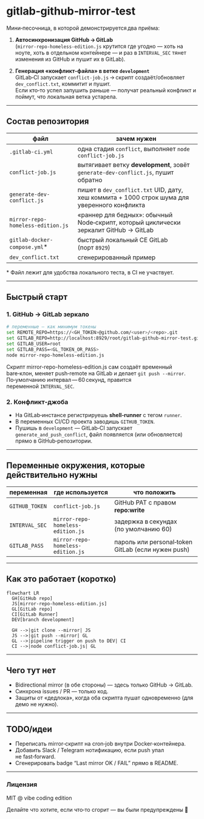 # gitlab‑github‑mirror‑test

Мини‑песочница, в которой демонстрируется два приёма:

1. **Автосинхронизация GitHub → GitLab**  
   (`mirror-repo-homeless-edition.js` крутится где угодно — хоть на ноуте, хоть в отдельном контейнере — и раз в `INTERVAL_SEC` тянет изменения из GitHub и пушит их в GitLab).

2. **Генерация «конфликт‑файла» в ветке `development`**  
   GitLab‑CI запускает `conflict-job.js` → скрипт создаёт/обновляет `dev_conflict.txt`, коммитит и пушит.  
   Если кто‑то успел запушить раньше — получат реальный конфликт и поймут, что локальная ветка устарела.

---

## Состав репозитория

| файл                            | зачем нужен                                                                              |
|---------------------------------|------------------------------------------------------------------------------------------|
| `.gitlab-ci.yml`                | одна стадия `conflict`, выполняет `node conflict-job.js`                                 |
| `conflict-job.js`               | вытягивает ветку **development**, зовёт `generate-dev-conflict.js`, пушит обратно        |
| `generate-dev-conflict.js`      | пишет в `dev_conflict.txt` UID, дату, хеш коммита + 1000 строк шума для уверенного конфликта |
| `mirror-repo-homeless-edition.js` | «раннер для бедных»: обычный Node‑скрипт, который циклически зеркалит GitHub → GitLab     |
| `gitlab-docker-compose.yml`*    | быстрый локальный CE GitLab (порт `8929`)                                                |
| `dev_conflict.txt`              | сгенерированный пример                                                                  |

\* Файл лежит для удобства локального теста, в CI не участвует.

---

## Быстрый старт

### 1. GitHub → GitLab зеркало
```bash
# переменные — как минимум токены
set REMOTE_REPO=https://<GH_TOKEN>@github.com/<user>/<repo>.git
set GITLAB_REPO=http://localhost:8929/root/gitlab-github-mirror-test.git
set GITLAB_USER=root
set GITLAB_PASS=<GL_TOKEN_OR_PASS>
node mirror-repo-homeless-edition.js
````

Скрипт mirror-repo-homeless-edition.js сам создаёт временный bare‑клон, меняет push‑remote на GitLab и делает `git push --mirror`.
По‑умолчанию интервал — 60 секунд, правится переменной `INTERVAL_SEC`.

### 2. Конфликт‑джоба

* На GitLab‑инстансе регистрируешь **shell‑runner** с тегом `runner`.
* В переменных CI/CD проекта заводишь `GITHUB_TOKEN`.
* Пушишь в `development` — GitLab‑CI запускает `generate_and_push_conflict`, файл появляется (или обновляется) прямо в GitHub‑репозитории.

---

## Переменные окружения, которые действительно нужны

| переменная     | где используется                  | что положить                                       |
| -------------- | --------------------------------- | -------------------------------------------------- |
| `GITHUB_TOKEN` | `conflict-job.js`                 | GitHub PAT с правом **repo\:write**                |
| `INTERVAL_SEC` | `mirror-repo-homeless-edition.js` | задержка в секундах (по умолчанию 60)              |
| `GITLAB_PASS`  | `mirror-repo-homeless-edition.js` | пароль или personal‑token GitLab (если нужен push) |

---

## Как это работает (коротко)

```mermaid
flowchart LR
  GH[GitHub repo]
  JS[mirror-repo-homeless-edition.js]
  GL[GitLab repo]
  CI[GitLab Runner]
  DEV[branch development]

  GH -->|git clone --mirror| JS
  JS -->|git push --mirror| GL
  GL -->|pipeline trigger on push to DEV| CI
  CI -->|node conflict-job.js| GL
```

---

## Чего тут **нет**

* Bidirectional mirror (в обе стороны) — здесь только GitHub → GitLab.
* Синхрона issues / PR — только код.
* Защиты от «дедлока», когда оба скрипта пушат одновременно (для демо не нужно).

---

## TODO/идеи

* Переписать mirror‑скрипт на cron‑job внутри Docker‑контейнера.
* Добавить Slack / Telegram нотификацию, если push упал не fast‑forward.
* Сгенерировать badge “Last mirror OK / FAIL” прямо в README.

---

### Лицензия

MIT @ vibe coding edition

Делайте что хотите, если что‑то сгорит — вы были предупреждены 🤟
